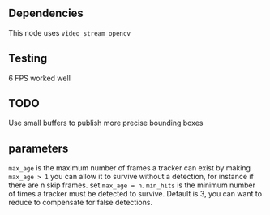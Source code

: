 
## Dependencies
This node uses ```video_stream_opencv```

## Testing
6 FPS worked well

## TODO 
Use small buffers to publish more precise bounding boxes

## parameters

```max_age``` is the maximum number of frames a tracker can exist by making ```max_age > 1``` you can allow it to survive without a detection, for instance if there are n skip frames. set ```max_age = n```. ```min_hits``` is the minimum number of times a tracker must be detected to survive. Default is 3, you can want to reduce to compensate for false detections. 

